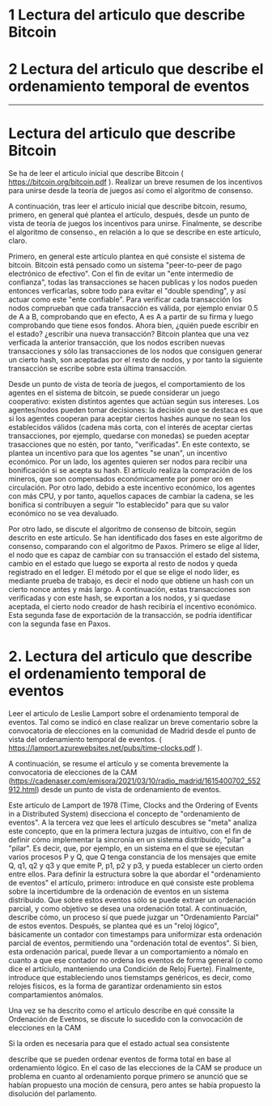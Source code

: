 # 1 Lectura del articulo que describe Bitcoin

# 2 Lectura del articulo que describe el ordenamiento temporal de eventos


----------

# Lectura del articulo que describe Bitcoin

Se ha de leer el articulo inicial que describe Bitcoin  ( https://bitcoin.org/bitcoin.pdf ).  Realizar un breve resumen de los incentivos para unirse desde la teoría de juegos así como el algoritmo de consenso. 

A continuación, tras leer el artículo inicial que describe bitcoin, resumo, primero, en general qué plantea el artículo, después, desde un punto de vista de teoría de juegos los incentivos para unirse. Finalmente, se describe el algoritmo de consenso., en relación a lo que se describe en este artículo, claro.

Primero, en general este artículo plantea en qué consiste el sistema de bitcoin. Bitcoin está pensado como un sistema "peer-to-peer de pago electrónico de efectivo". Con el fin de evitar un "ente intermedio de confianza", todas las transacciones se hacen publicas y los nodos pueden entonces verficarlas, sobre todo para evitar el "double spending", y así actuar como este "ente confiable". Para verificar cada transacción los nodos comprueban que cada transacción es válida, por ejemplo enviar 0.5 de A a B, comprobando que en efecto, A es A  a partir de su firma y luego comprobando que tiene esos fondos. Ahora bien, ¿quién puede escribir en el estado? ¿escribir una nueva transacción? Bitcoin plantea que una vez verficada la anterior transacción, que los nodos escriben nuevas transacciones y sólo las transacciones de los nodos que consiguen generar un cierto hash, son aceptadas por el resto de nodos, y por tanto la siguiente transacción se escribe sobre esta última transacción. 

Desde un punto de vista de teoría de juegos, el comportamiento de los agentes en el sistema de bitcoin, se puede considerar un juego cooperativo: existen distintos agentes que actúan según sus intereses. Los agentes/nodos pueden tomar decisiones: la decisión que se destaca es que si los agentes cooperan para aceptar ciertos hashes aunque no sean los establecidos válidos (cadena más corta, con el interés de aceptar ciertas transacciones, por ejemplo, quedarse con monedas) se pueden aceptar trasacciones que no estén, por tanto, "verificadas". En este contexto, se plantea un incentivo para que los agentes "se unan", un incentivo económico. Por un lado, los agentes quieren ser nodos para recibir una bonificación si se acepta su hash. El artículo realiza la compración de los mineros, que son compensados económicamente por poner oro en circulación. Por otro lado, debido a este incentivo económico, los agentes con más CPU, y por tanto, aquellos capaces de cambiar la cadena, se les bonifica si contribuyen a seguir "lo establecido" para que su valor económico no se vea devaluado.

Por otro lado, se discute el algoritmo de consenso de bitcoin, según descrito en este artículo. Se han identificado dos fases en este algoritmo de consenso, comparando con el algoritmo de Paxos. Primero se elige al líder, el nodo que es capaz de cambiar con su transacción el estado del sistema, cambio en el estado que luego se exporta al resto de nodos y queda registrado en el ledger. El método por el que se elige el nodo líder, es mediante prueba de trabajo, es decir el nodo que obtiene un hash con un cierto nonce antes y más largo. A continuación, estas transacciones son verificadas y con este hash, se exportan a los nodos, y si quedase aceptada, el cierto nodo creador de hash recibiría el incentivo económico. Esta segunda fase de exportación de la transacción, se podría identificar con la segunda fase en Paxos.

# 2. Lectura del articulo que describe el ordenamiento temporal de eventos

Leer el articulo de Leslie Lamport sobre el ordenamiento temporal de eventos.  Tal como se indicó en clase realizar un breve comentario sobre la convocatoria de elecciones en la comunidad de Madrid desde el punto de vista del ordenamiento temporal de eventos. ( https://lamport.azurewebsites.net/pubs/time-clocks.pdf ).

A continuación, se resume el artículo y se comenta brevemente la convocatoria de elecciones de la CAM (https://cadenaser.com/emisora/2021/03/10/radio_madrid/1615400702_552912.html)  desde un punto de vista de ordenamiento de eventos.

Este artículo de Lamport de 1978 (Time, Clocks and the Ordering of Events in a Distributed System) disecciona el concepto de "ordenamiento de eventos". A la tercera vez que lees el artículo descubres  se "meta" analiza este concepto, que en la primera lectura juzgas de intuitivo, con el fin de definir cómo implementar la sincronía en un sistema distribuido, "pilar" a "pilar". Es decir, que, por ejemplo, en un sistema en el que se ejecutan varios procesos P y Q, que Q tenga constancia de los mensajes que emite Q, q1, q2 y q3 y que emite P, p1, p2 y p3, y pueda establecer un cierto orden entre ellos. Para definir la estructura sobre la que abordar el "ordenamiento de eventos" el artículo, primero: introduce en qué consiste este problema sobre la incertidumbre de la ordenación de eventos en un sistema distribuido. Que sobre estos eventos sólo se puede extraer un ordenación parcial, y como objetivo se desea una ordenación total. A continuación, describe cómo, un proceso sí que puede juzgar un "Ordenamiento Parcial" de estos eventos. Después, se plantea qué es un "reloj lógico", básicamente un contador con timestamps para uniformizar 
esta ordenación parcial de eventos, permitiendo una "ordenación total de eventos". Si bien, esta ordenación parical, puede llevar a un comportamiento a nómalo en cuanto a que ese contador no ordena los eventos de forma general (o como dice el artíciulo, manteniendo una Condición de Reloj Fuerte). Finalmente, introduce que estableciendo unos tiemstamps genéricos, es decir, como relojes físicos, es la forma de garantizar ordenamiento sin estos compartamientos anómalos. 

Una vez se ha descrito como el artículo describe en qué conssite la Ordenación de Evetnos, se discute lo sucedido con la convocación de elecciones en la CAM

Si la orden es necesaria para que el estado actual sea consistente 

describe que se pueden ordenar eventos de forma total en base al ordenamiento lógico. En el caso de las elecciones de la CAM se produce un problema en cuanto al ordenamiento porque primero se anunció que se habían propuesto una moción de censura, pero antes se había propuesto la disolución del parlamento. 
